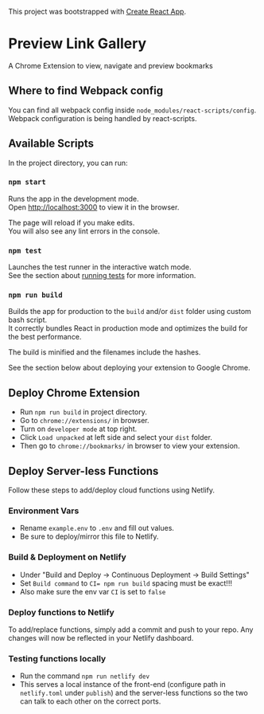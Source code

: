 This project was bootstrapped with [Create React App](https://github.com/facebook/create-react-app).

# Preview Link Gallery

A Chrome Extension to view, navigate and preview bookmarks

## Where to find Webpack config

You can find all webpack config inside `node_modules/react-scripts/config`. Webpack configuration is being handled by react-scripts.

## Available Scripts

In the project directory, you can run:

### `npm start`

Runs the app in the development mode.<br />
Open [http://localhost:3000](http://localhost:3000) to view it in the browser.

The page will reload if you make edits.<br />
You will also see any lint errors in the console.

### `npm test`

Launches the test runner in the interactive watch mode.<br />
See the section about [running tests](https://facebook.github.io/create-react-app/docs/running-tests) for more information.

### `npm run build`

Builds the app for production to the `build` and/or `dist` folder using custom bash script.<br />
It correctly bundles React in production mode and optimizes the build for the best performance.

The build is minified and the filenames include the hashes.<br />

See the section below about deploying your extension to Google Chrome.

## Deploy Chrome Extension

- Run `npm run build` in project directory.<br />
- Go to `chrome://extensions/` in browser.<br />
- Turn on `developer mode` at top right.<br />
- Click `Load unpacked` at left side and select your `dist` folder.<br />
- Then go to `chrome://bookmarks/` in browser to view your extension.<br />

## Deploy Server-less Functions

Follow these steps to add/deploy cloud functions using Netlify.

### Environment Vars

- Rename `example.env` to `.env` and fill out values.
- Be sure to deploy/mirror this file to Netlify.

### Build & Deployment on Netlify

- Under "Build and Deploy -> Continuous Deployment -> Build Settings"
- Set `Build command` to `CI= npm run build` spacing must be exact!!!
- Also make sure the env var `CI` is set to `false`

### Deploy functions to Netlify

To add/replace functions, simply add a commit and push to your repo. Any changes will now be reflected in your Netlify dashboard.

### Testing functions locally

- Run the command `npm run netlify dev`
- This serves a local instance of the front-end (configure path in `netlify.toml` under `publish`) and the server-less functions so the two can talk to each other on the correct ports.
